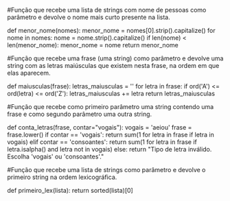 #Função que recebe uma lista de strings com nome de pessoas como parâmetro e devolve o nome mais curto presente na lista.

def menor_nome(nomes):
    menor_nome = nomes[0].strip().capitalize()
    for nome in nomes:
        nome = nome.strip().capitalize()
        if len(nome) < len(menor_nome):
            menor_nome = nome
    return menor_nome
    
#Função que recebe uma frase (uma string) como parâmetro e devolve uma string com as letras maiúsculas que existem nesta frase, na ordem em que elas aparecem.

def maiusculas(frase):
    letras_maiusculas = ''
    for letra in frase:
        if ord('A') <= ord(letra) <= ord('Z'):
            letras_maiusculas += letra
    return letras_maiusculas
    
#Função que recebe como primeiro parâmetro uma string contendo uma frase e como segundo parâmetro uma outra string.

def conta_letras(frase, contar="vogais"):
    vogais = 'aeiou'
    frase = frase.lower()
    if contar == 'vogais':
        return sum(1 for letra in frase if letra in vogais)
    elif contar == 'consoantes':
        return sum(1 for letra in frase if letra.isalpha() and letra not in vogais)
    else:
        return "Tipo de letra inválido. Escolha 'vogais' ou 'consoantes'."

#Função que recebe uma lista de strings como parâmetro e devolve o primeiro string na ordem lexicográfica.

def primeiro_lex(lista):
    return sorted(lista)[0]
